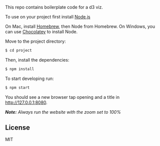 This repo contains boilerplate code for a d3 viz.

To use on your project first install [Node.js](https://nodejs.org/en/)

On Mac, install [Homebrew](https://brew.sh/), then Node from Homebrew.
On Windows, you can use [Chocolatey](https://chocolatey.org/packages/nodejs) to install Node.

Move to the project directory:
```bash
$ cd project
```
Then, install the dependencies:

```bash
$ npm install
```

To start developing run:

```bash
$ npm start
```

You should see a new browser tap opening and a title in http://127.0.0.1:8080.

***Note:*** *Always run the website with the zoom set to 100%*

## License

MIT
